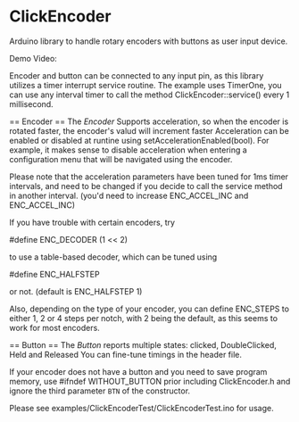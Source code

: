 ClickEncoder
=============

Arduino library to handle rotary encoders with buttons as user input device.

Demo Video: <link>

Encoder and button can be connected to any input pin, as this library utilizes a timer interrupt service routine.
The example uses TimerOne, you can use any interval timer to call the method ClickEncoder::service() every 1 millisecond.

== Encoder ==
The *Encoder* Supports acceleration, so when the encoder is rotated faster, the encoder's valud will increment faster
Acceleration can be enabled or disabled at runtine using setAccelerationEnabled(bool). 
For example, it makes sense to disable acceleration when entering a configuration menu that will be navigated using the encoder.

Please note that the acceleration parameters have been tuned for 1ms timer intervals, and need to be changed if you decide to call the service method in another interval. (you'd need to increase ENC_ACCEL_INC and ENC_ACCEL_INC)

If you have trouble with certain encoders, try 

#define ENC_DECODER (1 << 2)

to use a table-based decoder, which can be tuned using 

#define ENC_HALFSTEP 

or not. (default is ENC_HALFSTEP 1)

Also, depending on the type of your encoder, you can define ENC_STEPS to either 1, 2 or 4 steps per notch, with 2 being the default, as this seems to work for most encoders.

== Button ==
The *Button* reports multiple states: clicked, DoubleClicked, Held and Released
You can fine-tune timings in the header file.

If your encoder does not have a button and you need to save program memory, use 
#ifndef WITHOUT_BUTTON 
prior including ClickEncoder.h and ignore the third parameter `BTN` of the constructor.

Please see examples/ClickEncoderTest/ClickEncoderTest.ino for usage.
